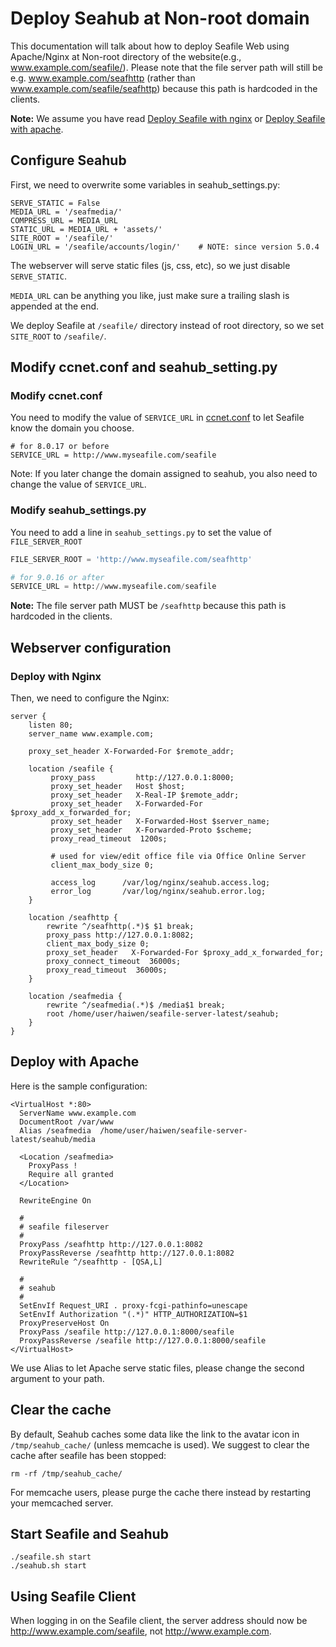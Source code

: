 # Deploy Seahub at Non-root domain

This documentation will talk about how to deploy Seafile Web using Apache/Nginx at Non-root directory of the website(e.g., www.example.com/seafile/). Please note that the file server path will still be e.g. www.example.com/seafhttp (rather than www.example.com/seafile/seafhttp) because this path is hardcoded in the clients.

**Note:** We assume you have read [Deploy Seafile with nginx](deploy_with_nginx.md) or [Deploy Seafile with apache](deploy_with_apache.md).

## Configure Seahub

First, we need to overwrite some variables in seahub_settings.py:

```
SERVE_STATIC = False
MEDIA_URL = '/seafmedia/'
COMPRESS_URL = MEDIA_URL
STATIC_URL = MEDIA_URL + 'assets/'
SITE_ROOT = '/seafile/'
LOGIN_URL = '/seafile/accounts/login/'    # NOTE: since version 5.0.4

```

The webserver will serve static files (js, css, etc), so we just disable `SERVE_STATIC`.

`MEDIA_URL` can be anything you like, just make sure a trailing slash is appended at the end.

We deploy Seafile at `/seafile/` directory instead of root directory, so we set `SITE_ROOT` to `/seafile/`.

## Modify ccnet.conf and seahub_setting.py

### Modify ccnet.conf

You need to modify the value of `SERVICE_URL` in [ccnet.conf](../config/ccnet-conf.md)
to let Seafile know the domain you choose.

```
# for 8.0.17 or before
SERVICE_URL = http://www.myseafile.com/seafile
```

Note: If you later change the domain assigned to seahub, you also need to change the value of  `SERVICE_URL`.

### Modify seahub_settings.py

You need to add a line in `seahub_settings.py` to set the value of `FILE_SERVER_ROOT`

```python
FILE_SERVER_ROOT = 'http://www.myseafile.com/seafhttp'

# for 9.0.16 or after
SERVICE_URL = http://www.myseafile.com/seafile

```

**Note:** The file server path MUST be `/seafhttp` because this path is hardcoded in the clients.

## Webserver configuration

### Deploy with Nginx

Then, we need to configure the Nginx:

```
server {
    listen 80;
    server_name www.example.com;

    proxy_set_header X-Forwarded-For $remote_addr;

    location /seafile {
         proxy_pass         http://127.0.0.1:8000;
         proxy_set_header   Host $host;
         proxy_set_header   X-Real-IP $remote_addr;
         proxy_set_header   X-Forwarded-For $proxy_add_x_forwarded_for;
         proxy_set_header   X-Forwarded-Host $server_name;
         proxy_set_header   X-Forwarded-Proto $scheme;
         proxy_read_timeout  1200s;

         # used for view/edit office file via Office Online Server
         client_max_body_size 0;

         access_log      /var/log/nginx/seahub.access.log;
         error_log       /var/log/nginx/seahub.error.log;
    }

    location /seafhttp {
        rewrite ^/seafhttp(.*)$ $1 break;
        proxy_pass http://127.0.0.1:8082;
        client_max_body_size 0;
        proxy_set_header   X-Forwarded-For $proxy_add_x_forwarded_for;
        proxy_connect_timeout  36000s;
        proxy_read_timeout  36000s;
    }

    location /seafmedia {
        rewrite ^/seafmedia(.*)$ /media$1 break;
        root /home/user/haiwen/seafile-server-latest/seahub;
    }
}

```

## Deploy with Apache

Here is the sample configuration:

```
<VirtualHost *:80>
  ServerName www.example.com
  DocumentRoot /var/www
  Alias /seafmedia  /home/user/haiwen/seafile-server-latest/seahub/media

  <Location /seafmedia>
    ProxyPass !
    Require all granted
  </Location>

  RewriteEngine On

  #
  # seafile fileserver
  #
  ProxyPass /seafhttp http://127.0.0.1:8082
  ProxyPassReverse /seafhttp http://127.0.0.1:8082
  RewriteRule ^/seafhttp - [QSA,L]

  #
  # seahub
  #
  SetEnvIf Request_URI . proxy-fcgi-pathinfo=unescape
  SetEnvIf Authorization "(.*)" HTTP_AUTHORIZATION=$1
  ProxyPreserveHost On
  ProxyPass /seafile http://127.0.0.1:8000/seafile
  ProxyPassReverse /seafile http://127.0.0.1:8000/seafile
</VirtualHost>

```

We use Alias to let Apache serve static files, please change the second argument to your path.

## Clear the cache

By default, Seahub caches some data like the link to the avatar icon in `/tmp/seahub_cache/` (unless memcache is used). We suggest to clear the cache after seafile has been stopped:

```
rm -rf /tmp/seahub_cache/

```

For memcache users, please purge the cache there instead by restarting your memcached server.

## Start Seafile and Seahub

```
./seafile.sh start
./seahub.sh start

```

## Using Seafile Client

When logging in on the Seafile client, the server address should now be http://www.example.com/seafile, not http://www.example.com.
